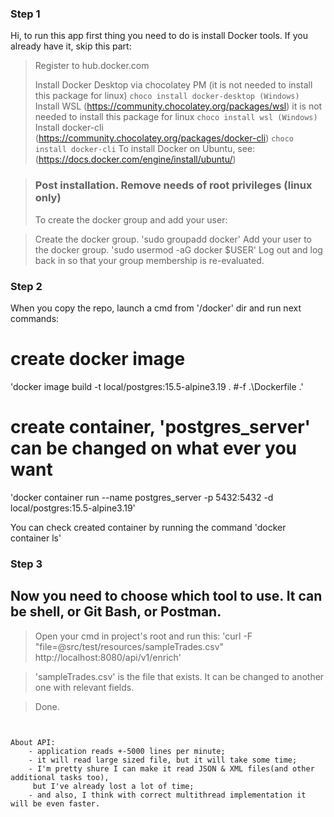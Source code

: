 ### Step 1

Hi, to run this app first thing you need to do is install Docker tools.
If you already have it, skip this part:

> Register to hub.docker.com
> 
> Install Docker Desktop via chocolatey PM
>  (it is not needed to install this package for linux)
> `choco install docker-desktop (Windows)`
> Install WSL (https://community.chocolatey.org/packages/wsl) it is not needed to install this package for linux
> `choco install wsl (Windows)`
> Install docker-cli (https://community.chocolatey.org/packages/docker-cli)
> `choco install docker-cli`
> To install Docker on Ubuntu, see: (https://docs.docker.com/engine/install/ubuntu/) 

> ### Post installation. Remove needs of root privileges (linux only)
> To create the docker group and add your user:

> Create the docker group. 'sudo groupadd docker'
> Add your user to the docker group. 'sudo usermod -aG docker $USER'
> Log out and log back in so that your group membership is re-evaluated.

### Step 2

When you copy the repo, launch a cmd from '/docker' dir and run next commands:  

# create docker image
'docker image build -t local/postgres:15.5-alpine3.19 . #-f .\Dockerfile .'
# create container, 'postgres_server' can be changed on what ever you want
'docker container run --name postgres_server -p 5432:5432 -d local/postgres:15.5-alpine3.19'

You can check created container by running the command 'docker container ls'

### Step 3

## Now you need to choose which tool to use. It can be shell, or Git Bash, or Postman.

> Open your cmd in project's root and run this:
> 'curl -F "file=@src/test/resources/sampleTrades.csv" http://localhost:8080/api/v1/enrich' 

>  'sampleTrades.csv' is the file that exists. It can be changed to another one with relevant fields.

> Done.

~~~~~~~~~~~~~~~~~~~~~~~~~~~~~~~~~~~~~~~~~~~~~~~~~~~~~~~~~~~~~~~~~~~~~~~~~~~~~~~~~~~~~~~~~~~~~~~~~~~~~~~~~~~~~~~~~~~~~


About API:
    - application reads +-5000 lines per minute;
    - it will read large sized file, but it will take some time;
    - I'm pretty shure I can make it read JSON & XML files(and other additional tasks too),
     but I've already lost a lot of time;
    - and also, I think with correct multithread implementation it will be even faster. 
